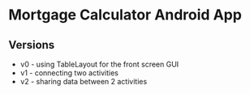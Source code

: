 # Mortgage Calculator Android App

## Versions

* v0 - using TableLayout for the front screen GUI
* v1 - connecting two activities
* v2 - sharing data between 2 activities
